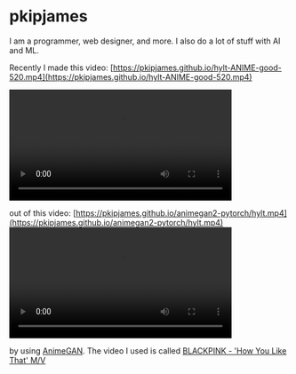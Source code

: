 pkipjames
=========
I am a programmer, web designer, and more. I also do a lot of stuff with AI and ML.

Recently I made this video:
[https://pkipjames.github.io/hylt-ANIME-good-520.mp4](https://pkipjames.github.io/hylt-ANIME-good-520.mp4)

<video controls="true" src="https://pkipjames.github.io/hylt-ANIME-good-520.mp4" height="200"></video>

out of this video:
[https://pkipjames.github.io/animegan2-pytorch/hylt.mp4](https://pkipjames.github.io/animegan2-pytorch/hylt.mp4)
<video controls="true" src="https://pkipjames.github.io/animegan2-pytorch/hylt.mp4" height="200"></video>

by using [AnimeGAN](https://github.com/TachibanaYoshino/AnimeGANv2). The video I used is called 
[BLACKPINK - 'How You Like That' M/V](https://www.youtube.com/watch?v=ioNng23DkIM)
